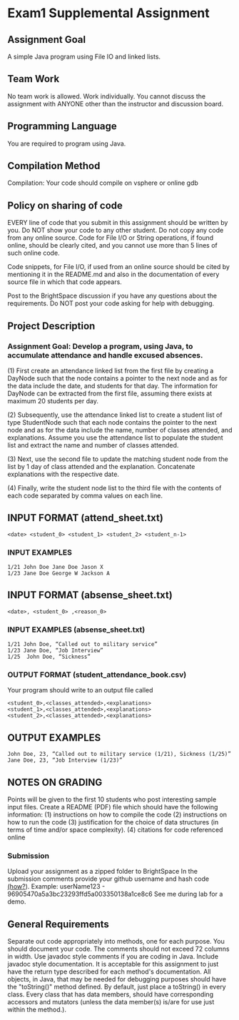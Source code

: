 # Exam1 Supplemental Assignment
## Assignment Goal 
A simple Java program using File IO and linked lists.
## Team Work 
No team work is allowed. Work individually. You cannot discuss the 
assignment with ANYONE other than the instructor and discussion board. 
## Programming Language 
You are required to program using Java. 
## Compilation Method 
Compilation: Your code should compile on vsphere or online gdb 
## Policy on sharing of code 
 EVERY line of code that you submit in this assignment should be written by you. Do NOT show your code to any other student. Do not copy any code from any online source. Code for File I/O or String operations, if found online, should be clearly cited, and you cannot use more than 5 lines of such online code. 

Code snippets, for File I/O, if used from an online source should be cited by mentioning it in the README.md and also in the documentation of every source file in which that code appears. 

 Post to the BrightSpace discussion if you have any questions about the requirements. Do NOT post your code asking for help with debugging. 
## Project Description 
### Assignment Goal: Develop a program, using Java, to accumulate attendance and handle excused absences. 

(1) First create an attendance linked list from the first file by creating a DayNode such that the node contains a pointer to the next node and as for the data include the date, and students for that day. The information for DayNode can be extracted from the first file, assuming there exists at maximum 20 students per day.

(2) Subsequently, use the attendance linked list to create a student list of type StudentNode such that each node contains the pointer to the next node and as for the data include the name, number of classes attended, and explanations. Assume you use the attendance list to populate the student list and extract the name and number of classes attended.

(3) Next, use the second file to update the matching student node from the list by 1 day of class attended and the explanation. Concatenate explanations with the respective date.

(4) Finally, write the student node list to the third file with the contents of each code separated by comma values on each line.

## INPUT FORMAT (attend_sheet.txt)
```
<date> <student_0> <student_1> <student_2> <student_n-1>
```

### INPUT EXAMPLES 
```
1/21 John Doe Jane Doe Jason X
1/23 Jane Doe George W Jackson A 
```

## INPUT FORMAT (absense_sheet.txt)
```
<date>, <student_0> ,<reason_0>
```

### INPUT EXAMPLES (absense_sheet.txt)
```
1/21 John Doe, “Called out to military service”
1/23 Jane Doe, “Job Interview”
1/25  John Doe, “Sickness”
```

### OUTPUT FORMAT (student_attendance_book.csv)
Your program should write to an output file called 
```
<student_0>,<classes_attended>,<explanations> 
<student_1>,<classes_attended>,<explanations> 
<student_2>,<classes_attended>,<explanations> 
```

## OUTPUT EXAMPLES 
```
John Doe, 23, “Called out to military service (1/21), Sickness (1/25)”
Jane Doe, 23, “Job Interview (1/23)”
```

## NOTES ON GRADING 
Points will be given to the first 10 students who post interesting sample input files. 
Create a README (PDF) file which should have the following information: 
(1) instructions on how to compile the code 
(2) instructions on how to run the code 
(3) justification for the choice of data structures (in terms of time and/or space complexity). 
(4) citations for code referenced online

### Submission 
Upload your assignment as a zipped folder to BrightSpace
In the submission comments provide your github username and hash code [(how?](https://docs.google.com/presentation/d/1TpamPnZ4kqU4pYk86vwq_uqyRJUnHFUXsdNEobfmi7w/edit?usp=sharing)).
Example:  userName123 - 96905470a5a3bc23293ffd5a003350138a1ce8c6
See me during lab for a demo.

## General Requirements 
Separate out code appropriately into methods, one for each purpose. 
You should document your code. The comments should not exceed 72 columns in width. 
Use javadoc style comments if you are coding in Java. Include javadoc style documentation. It is acceptable for this assignment to just have the return type described for each method's documentation. 
All objects, in Java, that may be needed for debugging purposes should  have the "toString()" method defined. By default, just place a toString() in every class. 
Every class that has data members, should have corresponding accessors and mutators (unless the data member(s) is/are for use just within the method.). 
